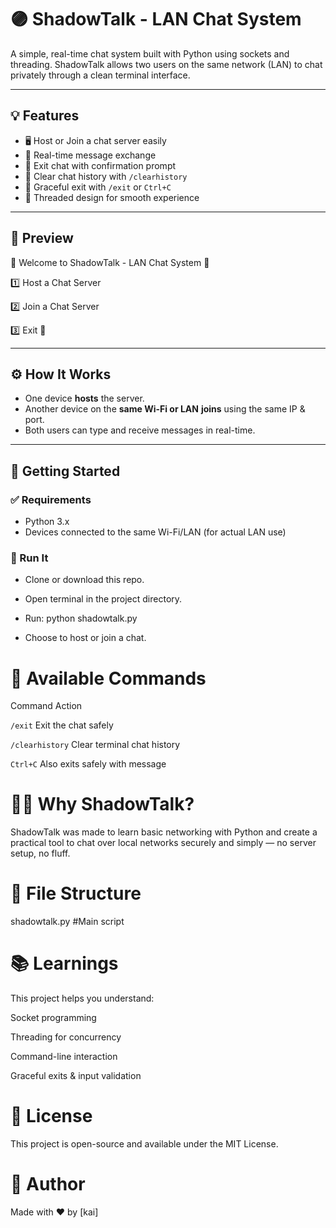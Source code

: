 # 🟣 ShadowTalk - LAN Chat System

A simple, real-time chat system built with Python using sockets and threading. ShadowTalk allows two users on the same network (LAN) to chat privately through a clean terminal interface.

---

## 💡 Features

- 🖥️ Host or Join a chat server easily
- 💬 Real-time message exchange
- 🔐 Exit chat with confirmation prompt
- 🧹 Clear chat history with `/clearhistory`
- 🛑 Graceful exit with `/exit` or `Ctrl+C`
- 🧠 Threaded design for smooth experience

---

## 📸 Preview

🔷 Welcome to ShadowTalk - LAN Chat System 🔷

1️⃣ Host a Chat Server

2️⃣ Join a Chat Server

3️⃣ Exit 🚪


---

## ⚙️ How It Works

- One device **hosts** the server.
- Another device on the **same Wi-Fi or LAN** **joins** using the same IP & port.
- Both users can type and receive messages in real-time.

---

## 🚀 Getting Started

### ✅ Requirements

- Python 3.x
- Devices connected to the same Wi-Fi/LAN (for actual LAN use)

### 🧪 Run It

- Clone or download this repo.
-  Open terminal in the project directory.
-  Run:
python shadowtalk.py

- Choose to host or join a chat.

# 📝 Available Commands
Command	Action

`/exit`	Exit the chat safely

`/clearhistory`	Clear terminal chat history

`Ctrl+C`	Also exits safely with message

# 🙋‍♂️ Why ShadowTalk?
ShadowTalk was made to learn basic networking with Python and create a practical tool to chat over local networks securely and simply — no server setup, no fluff.

# 📁 File Structure

shadowtalk.py     #Main script

# 📚 Learnings
This project helps you understand:

Socket programming

Threading for concurrency

Command-line interaction

Graceful exits & input validation

# 📜 License
This project is open-source and available under the MIT License.

# 🧠 Author
Made with ❤️ by [kai]
